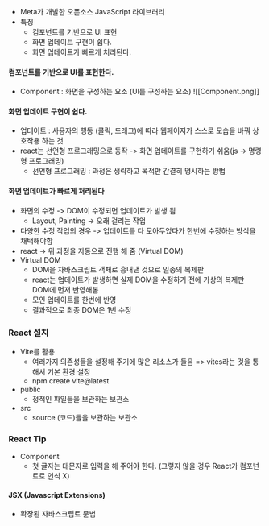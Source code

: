 - Meta가 개발한 오픈소스 JavaScript 라이브러리
- 특징 
	- 컴포넌트를 기반으로 UI 표현
	- 화면 업데이트 구현이 쉽다.
	- 화면 업데이트가 빠르게 처리된다.

#### 컴포넌트를 기반으로 UI를 표현한다.
- Component : 화면을 구성하는 요소 (UI를 구성하는 요소)
![[Component.png]]
#### 화면 업데이트 구현이 쉽다. 
- 업데이트 : 사용자의 행동 (클릭, 드래그)에 따라 웹페이지가 스스로 모습을 바꿔 상호작용 하는 것 
- react는 선언형 프로그래밍으로 동작 -> 화면 업데이트를 구현하기 쉬움(js -> 명령형 프로그래밍)
	- 선언형 프로그래밍 : 과정은 생략하고 목적만 간결히 명시하는 방법

#### 화면 업데이트가 빠르게 처리된다
- 화면의 수정 -> DOM이 수정되면 업데이트가 발생 됨 
	- Layout, Painting -> 오래 걸리는 작업 
- 다양한 수정 작업의 경우 -> 업데이트를 다 모아두었다가 한번에 수정하는 방식을 채택해야함 
- react -> 위 과정을 자동으로 진행 해 줌 (Virtual DOM)
- Virtual DOM
	- DOM을 자바스크립트 객체로 흉내낸 것으로 일종의 복제판 
	- react는 업데이트가 발생하면 실제 DOM을 수정하기 전에 가상의 복제판 DOM에 먼저 반영해봄
	- 모인 업데이트를 한번에 반영 
	- 결과적으로 최종 DOM은 1번 수정 


### React 설치
- Vite를 활용 
	- 여러가지 의존성들을 설정해 주기에 많은 리소스가 들음 => vites라는 것을 통해서 기본 환경 설정 
	- npm create vite@latest
- public
	- 정적인 파일들을 보관하는 보관소 
- src 
	- source (코드)들을 보관하는 보관소


### React Tip
- Component 
	- 첫 글자는 대문자로 입력을 해 주어야 한다. (그렇지 않을 경우 React가 컴포넌트로 인식 X)

#### JSX (Javascript Extensions)
- 확장된 자바스크립트 문법